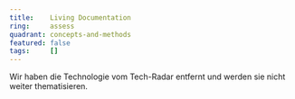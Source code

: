 ```yaml
---
title:    Living Documentation  
ring:     assess  
quadrant: concepts-and-methods
featured: false
tags:     []
---
```


Wir haben die Technologie vom Tech-Radar entfernt und werden sie nicht weiter thematisieren.
